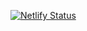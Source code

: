 [![Netlify Status](https://api.netlify.com/api/v1/badges/07093d43-ef43-443b-a630-b9a16dd3f081/deploy-status)](https://app.netlify.com/sites/wsoc-test/deploys)
